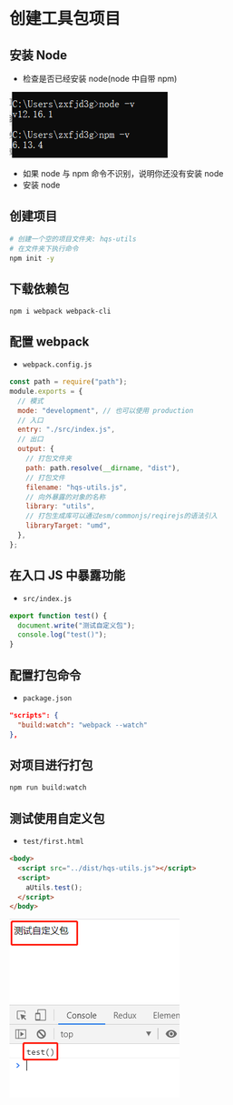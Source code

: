 # 创建工具包项目

## 安装 Node

- 检查是否已经安装 node(node 中自带 npm)

![image-20201210141935346](../images/image-20201210141935346.png)

- 如果 node 与 npm 命令不识别，说明你还没有安装 node
- 安装 node

## 创建项目

```bash
# 创建一个空的项目文件夹: hqs-utils
# 在文件夹下执行命令
npm init -y
```

## 下载依赖包

```shell
npm i webpack webpack-cli
```

## 配置 webpack

- `webpack.config.js`

```js
const path = require("path");
module.exports = {
  // 模式
  mode: "development", // 也可以使用 production
  // 入口
  entry: "./src/index.js",
  // 出口
  output: {
    // 打包文件夹
    path: path.resolve(__dirname, "dist"),
    // 打包文件
    filename: "hqs-utils.js",
    // 向外暴露的对象的名称
    library: "utils",
    // 打包生成库可以通过esm/commonjs/reqirejs的语法引入
    libraryTarget: "umd",
  },
};
```

## 在入口 JS 中暴露功能

- `src/index.js`

```js
export function test() {
  document.write("测试自定义包");
  console.log("test()");
}
```

## 配置打包命令

- `package.json`

```json
"scripts": {
  "build:watch": "webpack --watch"
},
```

## 对项目进行打包

```bash
npm run build:watch
```

## 测试使用自定义包

- `test/first.html`

```html
<body>
  <script src="../dist/hqs-utils.js"></script>
  <script>
    aUtils.test();
  </script>
</body>
```

![image-20201204142438695](../images/image-20201204142438695.png)
